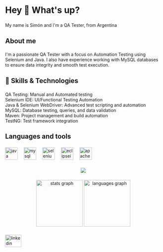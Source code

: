 <h1 align="left">Hey 👋 What's up?</h1>

###

<p align="left">My name is Simón and I'm a QA Tester, from Argentina</p>

###

<h2 align="left">About me</h2>

###

<p align="left">I'm a passionate QA Tester with a focus on Automation Testing using Selenium and Java. I also have experience working with MySQL databases to ensure data integrity and smooth test execution.</p>

###

<h2 align="left">🔧 Skills & Technologies</h2>

###

<p align="left">QA Testing: Manual and Automated testing<br>Selenium IDE: UI/Functional Testing Automation<br>Java & Selenium WebDriver: Advanced test scripting and automation<br>MySQL: Database testing, queries, and data validation<br>Maven: Project management and build automation<br>TestNG: Test framework integration</p>

###

<h2 align="left">Languages and tools</h2>

###

<div align="left">
  <img src="https://cdn.jsdelivr.net/gh/devicons/devicon/icons/java/java-original.svg" height="40" alt="java logo"  />
  <img width="12" />
  <img src="https://cdn.jsdelivr.net/gh/devicons/devicon/icons/mysql/mysql-original.svg" height="40" alt="mysql logo"  />
  <img width="12" />
  <img src="https://cdn.simpleicons.org/selenium/43B02A" height="40" alt="selenium logo"  />
  <img width="12" />
  <img src="https://skillicons.dev/icons?i=eclipse" height="40" alt="eclipseide logo"  />
  <img width="12" />
  <img src="https://skillicons.dev/icons?i=maven" height="40" alt="apachemaven logo"  />
</div>

###

<div align="center">
  <img src="https://profile-counter.glitch.me/sim-alm/count.svg?"  />
</div>

###

<div align="center">
  <img src="https://github-readme-stats.vercel.app/api?username=sim-alm&hide_title=false&hide_rank=false&show_icons=true&include_all_commits=true&count_private=true&disable_animations=false&theme=dracula&locale=en&hide_border=false&order=1" height="150" alt="stats graph"  />
  <img src="https://github-readme-stats.vercel.app/api/top-langs?username=sim-alm&locale=en&hide_title=false&layout=compact&card_width=320&langs_count=5&theme=dracula&hide_border=false&order=2" height="150" alt="languages graph"  />
</div>

###

<div align="left">
  <a href="https://www.linkedin.com/in/almeidasimon/" target="_blank">
    <img src="https://raw.githubusercontent.com/maurodesouza/profile-readme-generator/master/src/assets/icons/social/linkedin/default.svg" width="52" height="40" alt="linkedin logo"  />
  </a>
</div>

###
